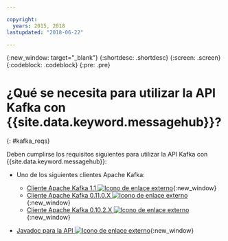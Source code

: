 ```yaml
---

copyright:
  years: 2015, 2018
lastupdated: "2018-06-22"

---
```


{:new_window: target="_blank"}
{:shortdesc: .shortdesc}
{:screen: .screen}
{:codeblock: .codeblock}
{:pre: .pre}

# ¿Qué se necesita para utilizar la API Kafka con {{site.data.keyword.messagehub}}?
{: #kafka_reqs}

Deben cumplirse los requisitos siguientes para utilizar la
API Kafka con {{site.data.keyword.messagehub}}:

* Uno de los siguientes clientes Apache Kafka:
	* [Cliente Apache Kafka 1.1 ![Icono de enlace externo](../../icons/launch-glyph.svg "Icono de enlace externo")](https://www.apache.org/dyn/closer.cgi?path=/kafka/1.1.0/kafka_2.11-1.1.0.tgz){:new_window}
	* [Cliente Apache Kafka 0.11.0.X ![Icono de enlace externo](../../icons/launch-glyph.svg "Icono de enlace externo")](https://www.apache.org/dyn/closer.cgi?path=/kafka/0.11.0.1/kafka_2.11-0.11.0.1.tgz){:new_window}
	* [Cliente Apache Kafka 0.10.2.X ![Icono de enlace externo](../../icons/launch-glyph.svg "Icono de enlace externo")](https://www.apache.org/dyn/closer.cgi?path=/kafka/0.10.2.1/kafka_2.11-0.10.2.1.tgz){:new_window} 
	
* [Javadoc para la API ![Icono de enlace externo](../../icons/launch-glyph.svg "Icono de enlace externo")](http://kafka.apache.org/0102/javadoc/index.html){:new_window} 

